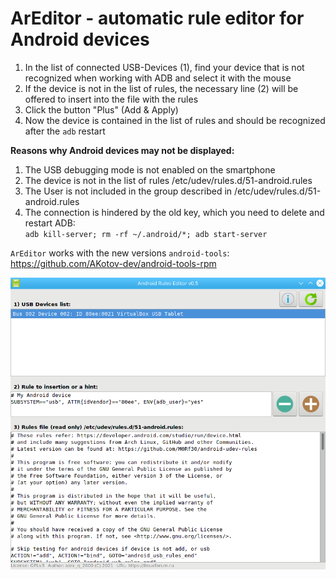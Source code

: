 # ArEditor - automatic rule editor for Android devices
1. In the list of connected USB-Devices (1), find your device that is not recognized when working with ADB and select it with the mouse
2. If the device is not in the list of rules, the necessary line (2) will be offered to insert into the file with the rules
3. Click the button "Plus" (Add & Apply)
4. Now the device is contained in the list of rules and should be recognized after the `adb` restart  

**Reasons why Android devices may not be displayed:**
1. The USB debugging mode is not enabled on the smartphone
2. The device is not in the list of rules /etc/udev/rules.d/51-android.rules
3. The User is not included in the group described in /etc/udev/rules.d/51-android.rules 
4. The connection is hindered by the old key, which you need to delete and restart ADB:  
`adb kill-server; rm -rf ~/.android/*; adb start-server`  

`ArEditor` works with the new versions `android-tools`: https://github.com/AKotov-dev/android-tools-rpm

![](https://github.com/AKotov-dev/areditor/blob/main/ScreenShot3.png)

